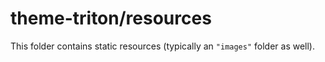 # theme-triton/resources

This folder contains static resources (typically an `"images"` folder as well).
